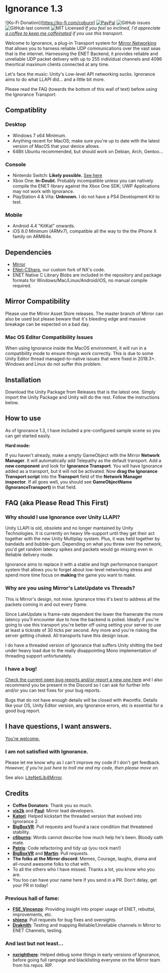 # Ignorance 1.3
![Ko-Fi Donation](https://ko-fi.com/coburn] [![PayPal](https://drive.google.com/uc?id=1OQrtNBVJehNVxgPf6T6yX1wIysz1ElLR)](https://www.paypal.me/coburn64) ![GitHub issues](https://img.shields.io/github/issues/SoftwareGuy/Ignorance.svg) ![GitHub last commit](https://img.shields.io/github/last-commit/SoftwareGuy/Ignorance.svg) ![MIT Licensed](https://img.shields.io/badge/license-MIT-green.svg) 
*If you feel so inclined, I'd appreciate [a coffee to keep me caffeinated](https://ko-fi.com/coburn) if you use this transport.*

Welcome to Ignorance, a plug-in Transport system for [Mirror Networking](https://github.com/vis2k/Mirror) that allows you to harness reliable UDP communications over the vast seas that is the internet. Harnessing the ENET Backend, it provides reliable and unreliable UDP packet delivery with up to 255 individual channels and 4096 theortical maximum clients connected at any time.

Let's face the music: Unity's Low-level API networking sucks. Ignorance aims to do what LLAPI did... and a little bit more.

Please read the FAQ (towards the bottom of this wall of text) before using the Ignorance Transport.

## Compatiblity
### Desktop
- Windows 7 x64 Minimum.
- Anything recent for MacOS; make sure you're up to date with the latest version of MacOS that your device allows.
- 64Bit Ubuntu recommended, but should work on Debian, Arch, Gentoo...

### Console
- Nintendo Switch: **Likely possible.** [See here](https://github.com/SoftwareGuy/ENet-CSharp/blob/master/BUILD-FOR-SWITCH.txt)
- Xbox One: **In-Doubt.** Probably incompatible unless you can natively compile the ENET library against the Xbox One SDK; UWP Applications may not work with Ignorance.
- PlayStation 4 & Vita: **Unknown.** I do not have a PS4 Development Kit to test.

### Mobile
- Android 4.4 "KitKat" onwards.
- iOS 8.0 Minimum (ARMv7), compatible all the way to the the iPhone X family on ARM64e.

## Dependencies
- [Mirror](https://github.com/vis2k/Mirror)
- [ENet-CSharp](https://github.com/SoftwareGuy/ENet-CSharp), our custom fork of NX's code.
- ENET Native C Library Blobs are included in the repository and package formats for Windows/Mac/Linux/Android/iOS, no manual compile required.

## Mirror Compatibility
Please use the Mirror Asset Store releases. The master branch of Mirror can also be used but please beware that it's bleeding edge and massive breakage can be expected on a bad day.
### Mac OS Editor Compatibility Issues
When using Ignorance inside the MacOS environment, it will run in a compatibility mode to ensure things work correctly. This is due to some Unity Editor thread managed-to-native issues that were fixed in 2018.3+. Windows and Linux do not suffer this problem.

## Installation
Download the Unity Package from Releases that is the latest one. Simply import the Unity Package and Unity will do the rest. Follow the instructions below.

## How to use
As of Ignorance 1.3, I have included a pre-configured sample scene so you can get started easily.

**Hard mode:**

If you haven't already, make a empty GameObject with the Mirror **Network Manager**. It will automatically add Telepathy as the default transport. Add a **new component** and look for **Ignorance Transport**. You will have Ignorance added as a transport, but it will not be activated. Now **drag the Ignorance Transport script** into the **Transport** field of the **Network Manager inspector**. If all goes well, you should see **GameObjectName (IgnoranceTransport)** in that field. 

## FAQ (aka Please Read This First)

### Why should I use Ignorance over Unity LLAPI?
Unity LLAPI is old, obsolete and no longer mantained by Unity Technologies. It is currently on heavy life-support until they get their act together with the new Unity Multiplay system. Plus, it was held together by bandaids and bubble-gum. Depending on what you threw over the network, you'd get random latency spikes and packets would go missing even in Reliable delivery mode.

Ignorance aims to replace it with a stable and high performance transport system that allows you to forget about low-level networking stress and spend more time focus on **making** the game you want to make.

### Why are you using Mirror's LateUpdate vs Threads?
This is Mirror's design, not mine. Ignorance tries it's best to address all the packets coming in and out every frame.

Since LateUpdate is frame-rate dependent the lower the framerate the more latency you'll encounter due to how the backend is polled. Ideally if you're going to use this transport you're better off using setting your server to use at least a tickrate of 30 ticks per second. Any more and you're risking the server getting choked. All transports have this design issue.

I do have a threaded version of Ignorance that suffers Unity shitting the bed under heavy load due to the really disappointing Mono implementation of threading support unfortunately.

### I have a bug!
[Check the current open bug reports and/or report a new one here](https://github.com/SoftwareGuy/Ignorance/issues) and I also recommend you be present in the Discord so I can ask for further info and/or you can test fixes for your bug reports.

Bugs that do not have enough details will be closed with #wontfix. Details like your OS, Unity Editor version, any Ignorance errors, etc is essential for a good bug report.

## I have questions, I want answers.
[You're welcome.](https://vis2k.github.io/Mirror/Transports/Ignorance)

### I am not satisfied with Ignorance. 
Please let me know why as I can't improve my code if I don't get feedback. *However, if you're just here to troll me and my code, then please move on.*

See also: [LiteNetLib4Mirror](https://github.com/MichalPetryka/LiteNetLib4Mirror).

## Credits
- **Coffee Donators**: Thank you so much.
- **[vis2k](https://github.com/vis2k)** and **[Paul](https://github.com/paulpach)**: Mirror lead developers.
- **[Katori](https://github.com/katori)**: Helped kickstart the threaded version that evolved into Ignorance 2.
- **[BigBoxVR](https://github.com/GabeBigBoxVR)**: Pull requests and found a race condition that threatened stability.
- **[c6burns](https://github.com/c6burns)**: Words cannot describe how much help he's been. Bloody oath mate.
- **[Petris](https://github.com/MichalPetryka)**: Code refactoring and tidy up (you rock man!)
- **[BigBoxVR](https://github.com/GabeBigBoxVR)** and **[Martin](https://github.com/martindevans)**: Pull requests.
- **The folks at the Mirror discord**: Memes, Courage, laughs, drama and all-round awesome folks to chat with.
- To all the others who I have missed. Thanks a lot, you know who you are.
- You too can have your name here if you send in a PR. Don't delay, get your PR in today!
### Previous hall of fame:
- **[FSE_Vincenzo](https://github.com/Vincenz099)**: Providing insight into proper usage of ENET, rebuttal, improvements, etc.
- **[shiena](https://github.com/shiena)**: Pull requests for bug fixes and oversights.
- **[Draknith](https://github.com/FizzCube)**: Testing and mapping Reliable/Unreliable channels in Mirror to ENET Channels, testing.

### And last but not least...
- **[nxrighthere](https://github.com/nxrighthere)**: Helped debug some things in early versions of Ignorance, before going full rampage and blacklisting everyone on the Mirror team from his repos. RIP.
